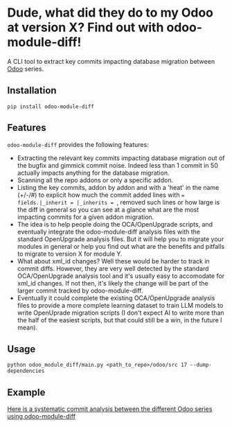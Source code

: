 # Dude, what did they do to my Odoo at version X? Find out with odoo-module-diff!

<!--- shortdesc-begin -->

A CLI tool to extract key commits impacting database migration between [Odoo](https://odoo.com) series.

<!--- shortdesc-end -->

## Installation

<!--- install-begin -->

```console
pip install odoo-module-diff
```

## Features

<!--- features-begin -->

`odoo-module-diff` provides the following features:

* Extracting the relevant key commits impacting database migration out of the bugfix and gimmick commit noise. Indeed less than 1 commit in 50 actually impacts anything for the database migration.
* Scanning all the repo addons or only a specific addon.
* Listing the key commits, addon by addon and with a 'heat' in the name (+/-/#) to explicit how much the commit added lines with `= fields.|_inherit = |_inherits = `, removed such lines or how large is the diff in general so you can see at a glance what are the most impacting commits for a given addon migration.
* The idea is to help people doing the OCA/OpenUpgrade scripts, and eventually integrate the odoo-module-diff analysis files with the standard OpenUpgrade analysis files. But it will help you to migrate your modules in general or help you find out what are the benefits and pitfalls to migrate to version X for module Y.
* What about xml_id changes? Well these would be harder to track in commit diffs. However, they are very well detected by the standard OCA/OpenUpgrade analysis tool and it's usually easy to accomodate for xml_id changes. If not then, it's likely the change will be part of the larger commit tracked by odoo-module-diff.
* Eventually it could complete the existing OCA/OpenUpgrade analysis files to provide a more complete learning dataset to train LLM models to write OpenUprade migration scripts (I don't expect AI to write more than the half of the easiest scripts, but that could still be a win, in the future I mean).


## Usage

```console
python odoo_module_diff/main.py <path_to_repo>/odoo/src 17 --dump-dependencies
```

## Example

[Here is a systematic commit analysis between the different Odoo series using odoo-module-diff](https://github.com/akretion/odoo-module-diff-analysis)
